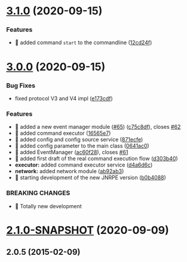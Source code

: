 # [3.1.0](https://github.com/ziccardi/jnrpe/compare/3.0.0...3.1.0) (2020-09-15)


### Features

* 🎸 added command `start` to the commandline ([12cd24f](https://github.com/ziccardi/jnrpe/commit/12cd24fafd3c3302a68c6ca0175195f79af30b8e))



# [3.0.0](https://github.com/ziccardi/jnrpe/compare/2.1.0-SNAPSHOT...3.0.0) (2020-09-15)


### Bug Fixes

* fixed protocol V3 and V4 impl ([e173cdf](https://github.com/ziccardi/jnrpe/commit/e173cdfbdef35c28bb2708b8a7fe15a8d5f1576f))


### Features

* 🎸 added a new event manager module ([#65](https://github.com/ziccardi/jnrpe/issues/65)) ([c75c8df](https://github.com/ziccardi/jnrpe/commit/c75c8dfa6764e8015722d608565754900ddfb6b2)), closes [#62](https://github.com/ziccardi/jnrpe/issues/62)
* 🎸 added command executor ([16565e7](https://github.com/ziccardi/jnrpe/commit/16565e7ce35e7fbc86f81a2dfa6108dc4a7e0e0b))
* 🎸 added config and config source service ([871ecfe](https://github.com/ziccardi/jnrpe/commit/871ecfedf73eac8b5599f9d81c1115eac06793c9))
* 🎸 added config parameter to the main class ([0641ac0](https://github.com/ziccardi/jnrpe/commit/0641ac0738ef274ad6726555c9b5438495968708))
* 🎸 added EventManager ([ac60f28](https://github.com/ziccardi/jnrpe/commit/ac60f285079a45c3c4940784de151a5cf810c1be)), closes [#61](https://github.com/ziccardi/jnrpe/issues/61)
* 🎸 added first draft of the real command execution flow ([d303b40](https://github.com/ziccardi/jnrpe/commit/d303b403284f2b2de830692cd86124f5a30c4e77))
* **executor:** added command executor service ([d4a6d6c](https://github.com/ziccardi/jnrpe/commit/d4a6d6c164bafd68c5095124cec0b5b3344bad41))
* **network:** added network module ([ab92ab3](https://github.com/ziccardi/jnrpe/commit/ab92ab35bb51015ab97435075cdd47a659b6c618))
* 🎸 starting development of the new JNRPE version ([b0b4088](https://github.com/ziccardi/jnrpe/commit/b0b4088326c29fd13e1726782ef8acceecad9681))


### BREAKING CHANGES

* 🧨 Totally new development



# [2.1.0-SNAPSHOT](https://github.com/ziccardi/jnrpe/compare/2.0.5...2.1.0-SNAPSHOT) (2020-09-09)



## 2.0.5 (2015-02-09)



